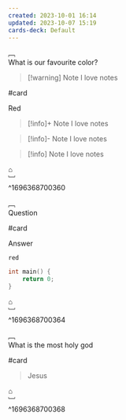 ```yaml
---
created: 2023-10-01 16:14
updated: 2023-10-07 15:19
cards-deck: Default
---
```


﹇<br>
What is our favourite color?

> [!warning] Note
> I love notes

#card 

Red

> [!info]+ Note
> I love notes

> [!info]- Note
> I love notes

> [!info] Note
> I love notes

⌂
<br>﹈<br>^1696368700360



﹇<br>
Question

#card 

Answer

`red`

```cpp
int main() {
	return 0;
}
```

⌂
<br>﹈<br>^1696368700364



﹇<br>
What is the most holy god

#card 

> Jesus

⌂
<br>﹈<br>^1696368700368



